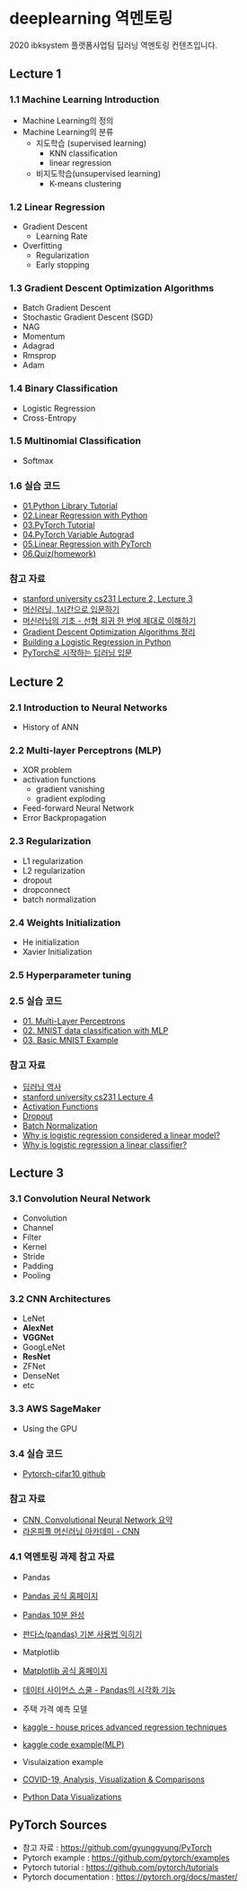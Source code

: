 # deeplearning 역멘토링
2020 ibksystem 플랫폼사업팀 딥러닝 역멘토링 컨텐츠입니다.

## Lecture 1

### 1.1 Machine Learning Introduction

* Machine Learning의 정의
* Machine Learning의 분류
  * 지도학습 (supervised learning)
    * KNN classification
    * linear regression
  * 비지도학습(unsupervised learning)
    * K-means clustering

### 1.2 Linear Regression
* Gradient Descent
  * Learning Rate
* Overfitting
  * Regularization
  * Early stopping
    
### 1.3 Gradient Descent Optimization Algorithms
* Batch Gradient Descent
* Stochastic Gradient Descent (SGD)
* NAG
* Momentum
* Adagrad
* Rmsprop
* Adam

### 1.4 Binary Classification
* Logistic Regression
* Cross-Entropy

### 1.5 Multinomial Classification
* Softmax

### 1.6 실습 코드
* [01.Python Library Tutorial](https://github.com/ibks-hyobin/deeplearning-reverseMentoring/blob/master/Lecture1/01_Python_Library_Tutorial%20(numpy%2Cmatplotlib).ipynb)
* [02.Linear Regression with Python](https://github.com/ibks-hyobin/deeplearning-reverseMentoring/blob/master/Lecture1/02_Linear_Regression.ipynb)
* [03.PyTorch Tutorial](https://github.com/ibks-hyobin/deeplearning-reverseMentoring/blob/master/Lecture1/03_Pytorch_Tutorial.ipynb)
* [04.PyTorch Variable Autograd](https://github.com/ibks-hyobin/deeplearning-reverseMentoring/blob/master/Lecture1/04_variable_autograd.ipynb)
* [05.Linear Regression with PyTorch](https://github.com/ibks-hyobin/deeplearning-reverseMentoring/blob/master/Lecture1/05_Linear_Regression_Models.ipynb)
* [06.Quiz(homework)](https://github.com/ibks-hyobin/deeplearning-reverseMentoring/blob/master/Lecture1/06_Quiz.ipynb)

### 참고 자료
* [stanford university cs231 Lecture 2, Lecture 3](http://cs231n.stanford.edu/2018/syllabus.html)
* [머신러닝, 1시간으로 입문하기](https://www.youtube.com/watch?v=j3za7nv7RfI&t=2047s)
* [머신러닝의 기초 - 선형 회귀 한 번에 제대로 이해하기](https://www.youtube.com/watch?v=ve6gtpZV83E&t=1619s)
* [Gradient Descent Optimization Algorithms 정리](http://shuuki4.github.io/deep%20learning/2016/05/20/Gradient-Descent-Algorithm-Overview.html)
* [Building a Logistic Regression in Python](https://towardsdatascience.com/building-a-logistic-regression-in-python-301d27367c24)
* [PyTorch로 시작하는 딥러닝 입문](https://wikidocs.net/55580)


## Lecture 2
### 2.1 Introduction to Neural Networks
* History of ANN

### 2.2 Multi-layer Perceptrons (MLP)
* XOR problem
* activation functions
  * gradient vanishing
  * gradient exploding
* Feed-forward Neural Network
* Error Backpropagation

### 2.3 Regularization
* L1 regularization
* L2 regularization
* dropout
* dropconnect
* batch normalization

### 2.4 Weights Initialization
* He initialization
* Xavier Initialization

### 2.5 Hyperparameter tuning

### 2.5 실습 코드
* [01. Multi-Layer Perceptrons](https://github.com/ibks-hyobin/deeplearning-reverseMentoring/blob/master/Lecture1/07_Quiz_Code.ipynb)
* [02. MNIST data classification with MLP](https://github.com/ibks-hyobin/deeplearning-reverseMentoring/blob/master/Lecture2/01.%20pytorch_MNIST_MLP.ipynb)
* [03. Basic MNIST Example](https://github.com/pytorch/examples/tree/master/mnist)

### 참고 자료
* [딥러닝 역사](http://blog.naver.com/PostView.nhn?blogId=windowsub0406&logNo=220883022888)
* [stanford university cs231 Lecture 4](http://aikorea.org/cs231n/optimization-2/)
* [Activation Functions](https://deepestdocs.readthedocs.io/en/latest/002_deep_learning_part_1/0024/)
* [Dropout](https://deepestdocs.readthedocs.io/en/latest/004_deep_learning_part_2/0041/)
* [Batch Normalization](https://sacko.tistory.com/44)
* [Why is logistic regression considered a linear model?](https://www.quora.com/Why-is-logistic-regression-considered-a-linear-model)
* [Why is logistic regression a linear classifier?](https://stats.stackexchange.com/questions/93569/why-is-logistic-regression-a-linear-classifier)

## Lecture 3
### 3.1 Convolution Neural Network
* Convolution
* Channel
* Filter
* Kernel
* Stride
* Padding
* Pooling

### 3.2 CNN Architectures
* LeNet
* **AlexNet**
* **VGGNet**
* GoogLeNet
* **ResNet**
* ZFNet
* DenseNet
* etc

### 3.3 AWS SageMaker
* Using the GPU

### 3.4 실습 코드
* [Pytorch-cifar10 github](https://github.com/kuangliu/pytorch-cifar)

### 참고 자료
* [CNN, Convolutional Neural Network 요약](http://taewan.kim/post/cnn/)
* [라온피플 머신러닝 아카데미 - CNN](https://blog.naver.com/laonple/220587920012?proxyReferer=http%3A%2F%2Fblog.naver.com%2FPostView.nhn%3FblogId%3Dlaonple%26logNo%3D220692793375)

### 4.1 역멘토링 과제 참고 자료
* Pandas
 * [Pandas 공식 홈페이지](https://pandas.pydata.org/pandas-docs/stable/reference/api/pandas.Series.value_counts.html)
 * [Pandas 10분 완성](https://dataitgirls2.github.io/10minutes2pandas/)
 * [판다스(pandas) 기본 사용법 익히기](https://dandyrilla.github.io/2017-08-12/pandas-10min/)
 
* Matplotlib
 * [Matplotlib 공식 홈페이지](https://matplotlib.org/3.1.1/gallery/index.html)
 * [데이터 사이언스 스쿨 - Pandas의 시각화 기능](https://datascienceschool.net/view-notebook/372443a5d90a46429c6459bba8b4342c/)

* 주택 가격 예측 모델
 * [kaggle - house prices advanced regression techniques](https://www.kaggle.com/c/house-prices-advanced-regression-techniques/data)
 * [kaggle code example(MLP)](https://www.kaggle.com/leostep/pytorch-dense-network-for-house-pricing-regression)
 
* Visulaization example
 * [COVID-19, Analysis, Visualization & Comparisons](https://www.kaggle.com/imdevskp/covid-19-analysis-visualization-comparisons)
 * [Python Data Visualizations](https://www.kaggle.com/benhamner/python-data-visualizations)

## PyTorch Sources
* 참고 자료 : https://github.com/gyunggyung/PyTorch
* Pytorch example : https://github.com/pytorch/examples
* Pytorch tutorial : https://github.com/pytorch/tutorials
* Pytorch documentation : https://pytorch.org/docs/master/

